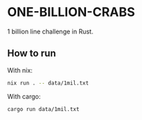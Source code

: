 # ONE-BILLION-CRABS

1 billion line challenge in Rust.

## How to run

With nix:

```bash
nix run . -- data/1mil.txt
```

With cargo:

```bash
cargo run data/1mil.txt
```
